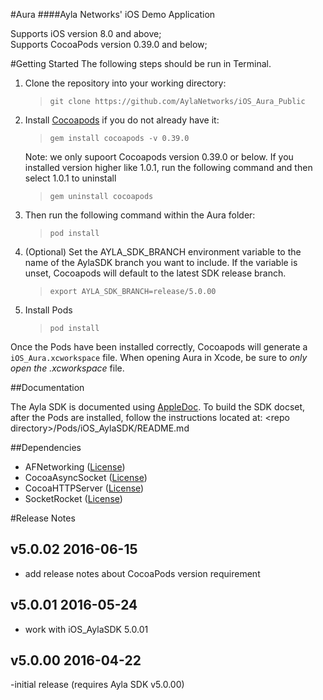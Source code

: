#Aura
####Ayla Networks' iOS Demo Application

Supports iOS version 8.0 and above;  
Supports CocoaPods version 0.39.0 and below;  

#Getting Started
The following steps should be run in Terminal.

1. Clone the repository into your working directory:

    >```git clone https://github.com/AylaNetworks/iOS_Aura_Public```
    
2.  Install [Cocoapods](https://cocoapods.org) if you do not already have it: 

    >```gem install cocoapods -v 0.39.0```

    Note: we only supoort Cocoapods version 0.39.0 or below. If you installed version higher like 1.0.1, run the following command and then select 1.0.1 to uninstall
    >```gem uninstall cocoapods```

3. Then run the following command within the Aura folder: 

    >```pod install```
 
4. (Optional) Set the AYLA_SDK_BRANCH environment variable to the name of the AylaSDK branch you want to include. If the variable is unset, Cocoapods will default to the latest SDK release branch.

    >```export AYLA_SDK_BRANCH=release/5.0.00```
    
5. Install Pods

    >```pod install```
    
Once the Pods have been installed correctly, Cocoapods will generate a `iOS_Aura.xcworkspace` file.
When opening Aura in Xcode, be sure to _only open the .xcworkspace_ file.

##Documentation

The Ayla SDK is documented using [AppleDoc](https://github.com/tomaz/appledoc/).  To build the SDK docset, after the Pods are installed, follow the instructions located at: \<repo directory\>/Pods/iOS_AylaSDK/README.md

##Dependencies

- AFNetworking ([License](https://github.com/AFNetworking/AFNetworking/blob/master/LICENSE))
- CocoaAsyncSocket ([License](https://github.com/robbiehanson/CocoaAsyncSocket/wiki/License))
- CocoaHTTPServer ([License](https://github.com/robbiehanson/CocoaHTTPServer/blob/master/LICENSE.txt))
- SocketRocket ([License](https://github.com/square/SocketRocket/blob/master/LICENSE))

#Release Notes

v5.0.02    2016-06-15
------
- add release notes about CocoaPods version requirement

v5.0.01    2016-05-24
------
- work with iOS_AylaSDK 5.0.01

v5.0.00    2016-04-22
------
-initial release (requires Ayla SDK v5.0.00)
